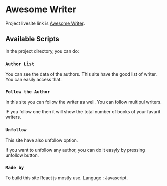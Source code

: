 # Awesome Writer

Project livesite link is  [Awesome Writer](https://stupefied-swartz-506ff7.netlify.app/).

## Available Scripts

In the project directory, you can do:

### `Author List`

You can see the data of the authors. This site have the good list of writer.
You can easily access that.

### `Follow the Author`

In this site you can follow the writer as well. You can follow multipul writers.

IF you follow one then it will show the total number of books of your favurit writers.


### `Unfollow`

This site have also unfollow option. 

If you want to unfollow any author, you can do it easyly by pressing unfollow button.

### `Made by`

To build this site React js mostly use. 
Languge : Javascript.


